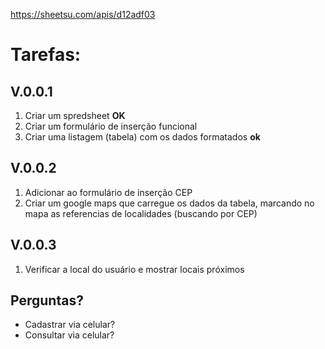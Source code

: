 https://sheetsu.com/apis/d12adf03

Tarefas:
=======

V.0.0.1
---
  1. Criar um spredsheet __OK__
  2. Criar um formulário de inserção funcional 
  3. Criar uma listagem (tabela) com os dados formatados __ok__

V.0.0.2
---
  1. Adicionar ao formulário de inserção CEP
  2. Criar um google maps que carregue os dados da tabela, marcando no mapa
    as referencias de localidades (buscando por CEP)

V.0.0.3
---
  1. Verificar a local do usuário e mostrar locais próximos



Perguntas?
---
- Cadastrar via celular?
- Consultar via celular?
